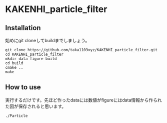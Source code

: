 # KAKENHI_particle_filter
## Installation
始めにgit cloneしてbuildまでしましょう。

    git clone https://github.com/taka1103xyz/KAKENHI_particle_filter.git
    cd KAKENHI_particle_filter
    mkdir data figure build
    cd build
    cmake ..
    make

## How to use
実行するだけです。先ほど作ったdataには数値がfigureにはdata情報から作られた図が保存されると思います。

    ./Particle
